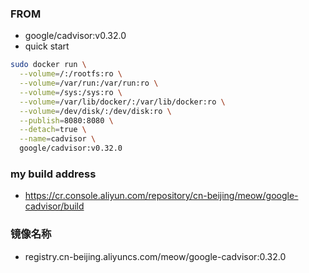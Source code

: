### FROM

- google/cadvisor:v0.32.0
- quick start

```bash
sudo docker run \
  --volume=/:/rootfs:ro \
  --volume=/var/run:/var/run:ro \
  --volume=/sys:/sys:ro \
  --volume=/var/lib/docker/:/var/lib/docker:ro \
  --volume=/dev/disk/:/dev/disk:ro \
  --publish=8080:8080 \
  --detach=true \
  --name=cadvisor \
  google/cadvisor:v0.32.0
```

### my build address

- https://cr.console.aliyun.com/repository/cn-beijing/meow/google-cadvisor/build

### 镜像名称

- registry.cn-beijing.aliyuncs.com/meow/google-cadvisor:0.32.0
